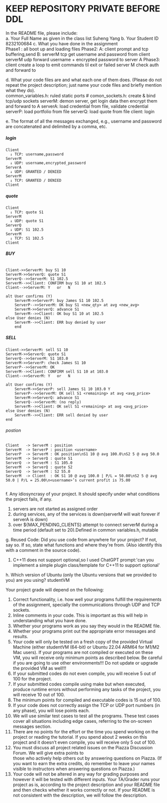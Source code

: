 # KEEP REPOSITORY PRIVATE BEFORE DDL

In the README file, please include:   
a. Your Full Name as given in the class list
Suheng Yang
b. Your Student ID
8232100684
c. What you have done in the assignment   
Phase1 : all boot up and loading files
Phase2:
        A: client prompt and tcp buffering,send
        B: serverM tcp get username and password from client
           serverM udp forward username + encrypted password to server A
Phase3:
        client create a loop to emit commands til exit or failed
        server M check auth and forward to 
                    
d. What your code files are and what each one of them does. (Please do not repeat the project description;
just name your code files and briefly mention what they do).   
common_variables.h: ruled static ports #
comon_sockets.h: create & bind tcp/udp sockets
serverM: demon server, get login data then encrypt them and forward to A
serverA: load credential from file, validate credential
serverP: load portfolio from file
serverQ: load quote from file
client: login

e. The format of all the messages exchanged, e.g., username and password are concatenated and delimited
by a comma, etc.   

##### login
```
Client
  ↓ TCP: username,password
ServerM
  ↓ UDP: username,encrypted_password
ServerA
  ↓ UDP: GRANTED / DENIED
ServerM
  ↓ TCP: GRANTED / DENIED
Client
```
##### quote
```
Client
  ↓ TCP: quote S1
ServerM
  ↓ UDP: quote S1
ServerQ
  ↓ UDP: S1 102.5
ServerM
  ↓ TCP: S1 102.5
Client
```
##### BUY
```

Client->>ServerM: buy S1 10
ServerM->>ServerQ: quote S1
ServerQ-->>ServerM: S1 102.5
ServerM-->>Client: CONFIRM buy S1 10 at 102.5
Client-->>ServerM: Y   or   N

alt User confirms (Y)
    ServerM->>ServerP: buy James S1 10 102.5
    ServerP-->>ServerM: OK buy S1 <new_qty> at avg <new_avg>
    ServerM->>ServerQ: advance S1
    ServerM-->>Client: OK buy S1 10 at 102.5
else User denies (N)
    ServerM-->>Client: ERR buy denied by user
    end

```

##### SELL
```
Client->>ServerM: sell S1 10
ServerM->>ServerQ: quote S1
ServerQ-->>ServerM: S1 103.0
ServerM->>ServerP: check James S1 10
ServerP-->>ServerM: OK
ServerM-->>Client: CONFIRM sell S1 10 at 103.0
Client-->>ServerM: Y   or   N

alt User confirms (Y)
    ServerM->>ServerP: sell James S1 10 103.0 Y
    ServerP-->>ServerM: OK sell S1 <remaining> at avg <avg_price>
    ServerM->>ServerQ: advance S1
    ServerQ-->>ServerM: (no reply)
    ServerM-->>Client: OK sell S1 <remaining> at avg <avg_price>
else User denies (N)
    ServerM-->>Client: ERR sell denied by user
end

```
###### postion
```
Client   -> ServerM : position
ServerM  -> ServerP : position <username>
ServerP  -> ServerM : OK position\nS1 10 @ avg 100.0\nS2 5 @ avg 50.0
ServerM  -> ServerQ : quote S1
ServerQ  -> ServerM : S1 105.0
ServerM  -> ServerQ : quote S2
ServerQ  -> ServerM : S2 55.0
ServerM  -> Client  : OK S1 10 @ avg 100.0 | P/L = 50.00\nS2 5 @ avg 50.0 | P/L = 25.00\n<username>’s current profit is 75.00


```

f. Any idiosyncrasy of your project. It should specify under what conditions the project fails, if any.
1. servers are not started as assigned order
2. during services, any of the services is down(serverM will wait forever if serverA is down)
3. over ${MAX_PENDING_CLIENTS} attempt to connect serverM during a time period (default set to 20).Defined in common variables.h, mutable


g. Reused Code: Did you use code from anywhere for your project? If not, say so. If so, state what
functions and where they're from. (Also identify this with a comment in the source code).   
1. C++11 does not support optional,so I used ChatGPT prompt:'can you implement a simple plugin class/template for C++11 to support optional'


h. Which version of Ubuntu (only the Ubuntu versions that we provided to you) are you using? 
studentVM



Your project grade will depend on the following:
1. Correct functionality, i.e. how well your programs fulfill the requirements of the assignment, specially
   the communications through UDP and TCP sockets.
2. Inline comments in your code. This is important as this will help in understanding what you have done.
3. Whether your programs work as you say they would in the README file.
4. Whether your programs print out the appropriate error messages and results.
5. Your code will only be tested on a fresh copy of the provided Virtual Machine (either studentVM
   (64-bit) or Ubuntu 22.04 ARM64 for M1/M2 Mac users). If your programs are not compiled or
   executed on these VM, you will receive only minimum points as described below. Be careful if you are
   going to use other environments!!! Do not update or upgrade the provided VM as well!!!
6. If your submitted codes do not even compile, you will receive 5 out of 100 for the project.
7. If your submitted codes compile using make but when executed, produce runtime errors without
   performing any tasks of the project, you will receive 10 out of 100.
8. The minimum points for compiled and executable codes is 15 out of 100.
9. If your code does not correctly assign the TCP or UDP port numbers (in any phase), you will lose
   points each.
10. We will use similar test cases to test all the programs. These test cases cover all situations including
    edge cases, referring to the on-screen messages section.
11. There are no points for the effort or the time you spend working on the project or reading the tutorial. If
    you spend about 2 weeks on this project and it doesn’t even compile, you will receive only 5 out of 100.
12. You must discuss all project related issues on the Piazza Discussion Forum. We will give extra points to  
    those who actively help others out by answering questions on Piazza. (If you want to earn the extra
    credits, do remember to leave your names visible to instructors when answering questions on Piazza.)
13. Your code will not be altered in any way for grading purposes and however it will be tested with
    different inputs. Your TA/Grader runs your project as is, according to the project description and your
    README file and then checks whether it works correctly or not. If your README is not consistent
    with the description, we will follow the description.

